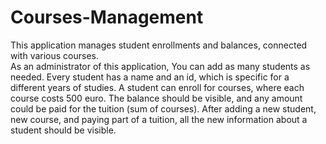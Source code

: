 # Courses-Management

This application manages student enrollments and balances, connected with various courses.            
As an administrator of this application, You can add as many students as needed.
Every student has a name and an id, which is specific for a different years of studies.
A student can enroll for courses, where each course costs 500 euro.
The balance should be visible, and any amount could be paid for the tuition (sum of courses).
After adding a new student, new course, and paying part of a tuition, all the new information
about a student should be visible.
